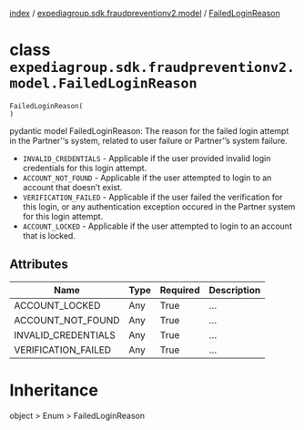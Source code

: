 [index](index.md) /
[expediagroup.sdk.fraudpreventionv2.model](expediagroup.sdk.fraudpreventionv2.model.md)
/ [FailedLoginReason](FailedLoginReason.md)

# class `expediagroup.sdk.fraudpreventionv2.model.FailedLoginReason`

```
FailedLoginReason(
)
```

pydantic model FailedLoginReason: The reason for the failed login
attempt in the Partner’‘s system, related to user failure or Partner’’s
system failure.

- `INVALID_CREDENTIALS` - Applicable if the user provided invalid
  login credentials for this login attempt.
- `ACCOUNT_NOT_FOUND` - Applicable if the user attempted to login to
  an account that doesn’t exist.
- `VERIFICATION_FAILED` - Applicable if the user failed the
  verification for this login, or any authentication exception occured
  in the Partner system for this login attempt.
- `ACCOUNT_LOCKED` - Applicable if the user attempted to login to an
  account that is locked.

## Attributes

| Name                | Type | Required | Description |
| ------------------- | ---- | -------- | ----------- |
| ACCOUNT_LOCKED      | Any  | True     | …           |
| ACCOUNT_NOT_FOUND   | Any  | True     | …           |
| INVALID_CREDENTIALS | Any  | True     | …           |
| VERIFICATION_FAILED | Any  | True     | …           |

# Inheritance

object > Enum > FailedLoginReason
